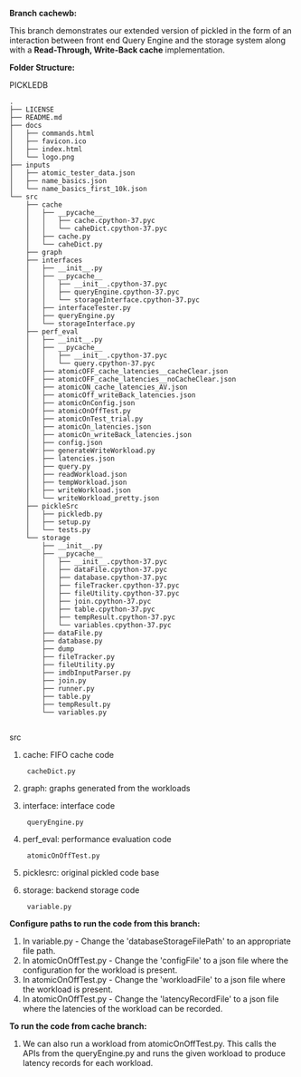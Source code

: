 **Branch cachewb:**

This branch demonstrates our extended version of pickled in the form of an interaction between front end Query Engine and the storage system along with a **Read-Through, Write-Back cache** implementation.

**Folder Structure:**

PICKLEDB

```
.
├── LICENSE
├── README.md
├── docs
│   ├── commands.html
│   ├── favicon.ico
│   ├── index.html
│   └── logo.png
├── inputs
│   ├── atomic_tester_data.json
│   ├── name_basics.json
│   └── name_basics_first_10k.json
└── src
    ├── cache
    │   ├── __pycache__
    │   │   ├── cache.cpython-37.pyc
    │   │   └── caheDict.cpython-37.pyc
    │   ├── cache.py
    │   └── caheDict.py
    ├── graph
    ├── interfaces
    │   ├── __init__.py
    │   ├── __pycache__
    │   │   ├── __init__.cpython-37.pyc
    │   │   ├── queryEngine.cpython-37.pyc
    │   │   └── storageInterface.cpython-37.pyc
    │   ├── interfaceTester.py
    │   ├── queryEngine.py
    │   └── storageInterface.py
    ├── perf_eval
    │   ├── __init__.py
    │   ├── __pycache__
    │   │   ├── __init__.cpython-37.pyc
    │   │   └── query.cpython-37.pyc
    │   ├── atomicOFF_cache_latencies__cacheClear.json
    │   ├── atomicOFF_cache_latencies__noCacheClear.json
    │   ├── atomicON_cache_latencies_AV.json
    │   ├── atomicOff_writeBack_latencies.json
    │   ├── atomicOnConfig.json
    │   ├── atomicOnOffTest.py
    │   ├── atomicOnTest_trial.py
    │   ├── atomicOn_latencies.json
    │   ├── atomicOn_writeBack_latencies.json
    │   ├── config.json
    │   ├── generateWriteWorkload.py
    │   ├── latencies.json
    │   ├── query.py
    │   ├── readWorkload.json
    │   ├── tempWorkload.json
    │   ├── writeWorkload.json
    │   └── writeWorkload_pretty.json
    ├── pickleSrc
    │   ├── pickledb.py
    │   ├── setup.py
    │   └── tests.py
    └── storage
        ├── __init__.py
        ├── __pycache__
        │   ├── __init__.cpython-37.pyc
        │   ├── dataFile.cpython-37.pyc
        │   ├── database.cpython-37.pyc
        │   ├── fileTracker.cpython-37.pyc
        │   ├── fileUtility.cpython-37.pyc
        │   ├── join.cpython-37.pyc
        │   ├── table.cpython-37.pyc
        │   ├── tempResult.cpython-37.pyc
        │   └── variables.cpython-37.pyc
        ├── dataFile.py
        ├── database.py
        ├── dump
        ├── fileTracker.py
        ├── fileUtility.py
        ├── imdbInputParser.py
        ├── join.py
        ├── runner.py
        ├── table.py
        ├── tempResult.py
        └── variables.py


```

src

1. cache: FIFO cache code

        cacheDict.py

2. graph: graphs generated from the workloads

3. interface: interface code

        queryEngine.py

4. perf\_eval: performance evaluation code

        atomicOnOffTest.py

5. picklesrc: original pickled code base

6. storage: backend storage code

        variable.py

**Configure paths to run the code from this branch:**

1. In variable.py - Change the &#39;databaseStorageFilePath&#39; to an appropriate file path.
2. In atomicOnOffTest.py - Change the &#39;configFile&#39; to a json file where the configuration for the workload is present.
3. In atomicOnOffTest.py - Change the &#39;workloadFile&#39; to a json file where the workload is present.
4. In atomicOnOffTest.py - Change the &#39;latencyRecordFile&#39; to a json file where the latencies of the workload can be recorded.

**To run the code from cache branch:**

1. We can also run a workload from atomicOnOffTest.py. This calls the APIs from the queryEngine.py and runs the given workload to produce latency records for each workload.